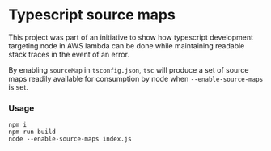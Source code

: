 # Typescript source maps

This project was part of an initiative to show how typescript development targeting node in AWS lambda can be done while maintaining readable stack traces in the event of an error.

By enabling `sourceMap` in `tsconfig.json`, `tsc` will produce a set of source maps readily available for consumption by node when `--enable-source-maps` is set.

### Usage

```shell
npm i
npm run build
node --enable-source-maps index.js
```
